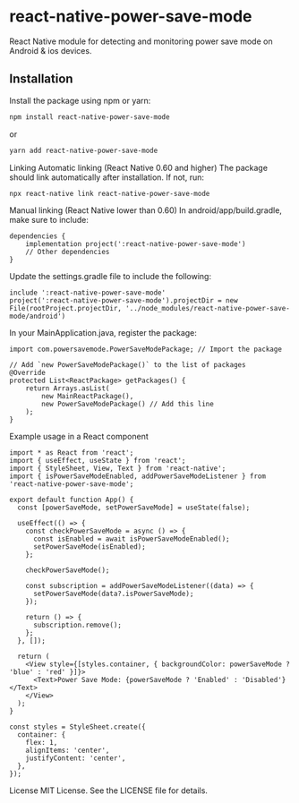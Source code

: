 # react-native-power-save-mode

React Native module for detecting and monitoring power save mode on Android & ios devices.

## Installation

Install the package using npm or yarn:

```bash
npm install react-native-power-save-mode
```

or

```bash
yarn add react-native-power-save-mode
```

Linking
Automatic linking (React Native 0.60 and higher)
The package should link automatically after installation. If not, run:

```bash
npx react-native link react-native-power-save-mode
```

Manual linking (React Native lower than 0.60)
In android/app/build.gradle, make sure to include:

```
dependencies {
    implementation project(':react-native-power-save-mode')
    // Other dependencies
}
```

Update the settings.gradle file to include the following:

```
include ':react-native-power-save-mode'
project(':react-native-power-save-mode').projectDir = new File(rootProject.projectDir, '../node_modules/react-native-power-save-mode/android')
```

In your MainApplication.java, register the package:

```
import com.powersavemode.PowerSaveModePackage; // Import the package

// Add `new PowerSaveModePackage()` to the list of packages
@Override
protected List<ReactPackage> getPackages() {
    return Arrays.asList(
        new MainReactPackage(),
        new PowerSaveModePackage() // Add this line
    );
}
```

Example usage in a React component

```
import * as React from 'react';
import { useEffect, useState } from 'react';
import { StyleSheet, View, Text } from 'react-native';
import { isPowerSaveModeEnabled, addPowerSaveModeListener } from 'react-native-power-save-mode';

export default function App() {
  const [powerSaveMode, setPowerSaveMode] = useState(false);

  useEffect(() => {
    const checkPowerSaveMode = async () => {
      const isEnabled = await isPowerSaveModeEnabled();
      setPowerSaveMode(isEnabled);
    };

    checkPowerSaveMode();

    const subscription = addPowerSaveModeListener((data) => {
      setPowerSaveMode(data?.isPowerSaveMode);
    });

    return () => {
      subscription.remove();
    };
  }, []);

  return (
    <View style={[styles.container, { backgroundColor: powerSaveMode ? 'blue' : 'red' }]}>
      <Text>Power Save Mode: {powerSaveMode ? 'Enabled' : 'Disabled'}</Text>
    </View>
  );
}

const styles = StyleSheet.create({
  container: {
    flex: 1,
    alignItems: 'center',
    justifyContent: 'center',
  },
});
```

License
MIT License. See the LICENSE file for details.
